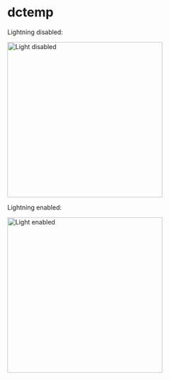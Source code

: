 # dctemp

Lightning disabled:

<img width="350" alt="Light disabled" src="https://github.com/user-attachments/assets/fa530a0b-f6bf-4ab1-8ce3-214b8bb7f0b6" />


Lightning enabled:

<img width="350" alt="Light enabled" src="https://github.com/user-attachments/assets/69d158aa-6470-4126-9a48-d10c5feacc5e" />

